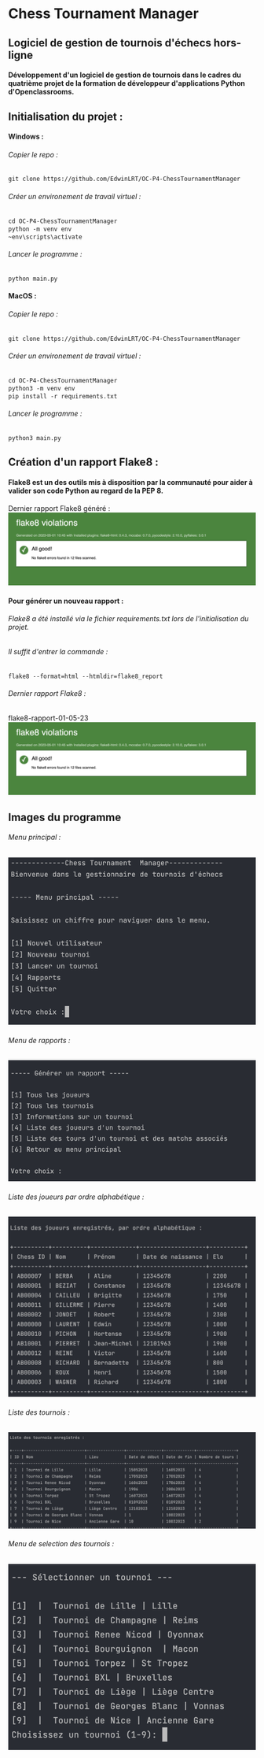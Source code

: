 

# Chess Tournament Manager
## Logiciel de gestion de tournois d'échecs hors-ligne
#### Développement d'un logiciel de gestion de tournois dans le cadres du quatrième projet de la formation de développeur d'applications Python d'Openclassrooms. 

## Initialisation du projet : 

#### Windows : 

###### Copier le repo : 
```
git clone https://github.com/EdwinLRT/OC-P4-ChessTournamentManager
```
######  Créer un environement de travail virtuel : 
```
cd OC-P4-ChessTournamentManager
python -m venv env 
~env\scripts\activate
```

######  Lancer le programme  : 
```
python main.py
```


#### MacOS : 

###### Copier le repo : 
```
git clone https://github.com/EdwinLRT/OC-P4-ChessTournamentManager
```
######  Créer un environement de travail virtuel : 
```
cd OC-P4-ChessTournamentManager
python3 -m venv env 
pip install -r requirements.txt
```
######  Lancer le programme  : 
```
python3 main.py
```

## Création d'un rapport Flake8 :
#### Flake8 est un des outils mis à disposition par la communauté pour aider à valider son code Python au regard de la PEP 8.


Dernier rapport Flake8 généré : 
![Dernier rapport Flake8 - 0 erreurs](/images/flake8-rapport-01-05-23.png "Dernier rapport Flake8")

#### Pour générer un nouveau rapport : 

######  Flake8 a été installé via le fichier requirements.txt lors de l'initialisation du projet.
###### Il suffit d'entrer la commande : 
```
flake8 --format=html --htmldir=flake8_report
```
###### Dernier rapport Flake8 :
flake8-rapport-01-05-23
![Flake8-noerror](/images/flake8-rapport-01-05-23.png "Flake8 report-No error")





## Images du programme 

###### Menu principal :

![main-menu](/images/main_menu.png "main-menu")

###### Menu de rapports :

![report-menu](/images/report_menu.png "report_menu")

###### Liste des joueurs par ordre alphabétique :

![sorted_players_list_report](/images/sorted_players_list_report.png "sorted_players_list_report")

###### Liste des tournois :

![tournament_list_report](/images/tournament_list_report.png "tournament_list_report")

###### Menu de selection des tournois :

![tournament_seletion](/images/tournament_seletion.png "tournament_seletion")

